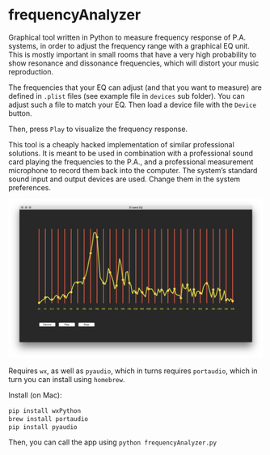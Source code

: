 # frequencyAnalyzer

Graphical tool written in Python to measure frequency response of P.A. systems, in order to adjust the frequency range with a graphical EQ unit. This is mostly important in small rooms that have a very high probability to show resonance and dissonance frequencies, which will distort your music reproduction.

The frequencies that your EQ can adjust (and that you want to measure) are defined in `.plist` files (see example file in `devices` sub folder). You can adjust such a file to match your EQ. Then load a device file with the `Device` button.

Then, press `Play` to visualize the frequency response. 

This tool is a cheaply hacked implementation of similar professional solutions. It is meant to be used in combination with a professional sound card playing the frequencies to the P.A., and a professional measurement microphone to record them back into the computer. The system’s standard sound input and output devices are used. Change them in the system preferences.

![](window.png)

Requires  `wx`, as well as `pyaudio`, which in turns requires `portaudio`, which in turn you can install using `homebrew`.

Install (on Mac):

```
pip install wxPython
brew install portaudio
pip install pyaudio
```

Then, you can call the app using `python frequencyAnalyzer.py`